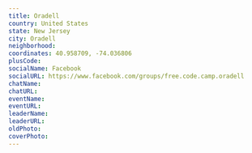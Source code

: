 ```yaml
---
title: Oradell
country: United States
state: New Jersey
city: Oradell
neighborhood: 
coordinates: 40.958709, -74.036806
plusCode:
socialName: Facebook
socialURL: https://www.facebook.com/groups/free.code.camp.oradell
chatName:
chatURL:
eventName:
eventURL:
leaderName:
leaderURL:
oldPhoto: 
coverPhoto:
---
```

